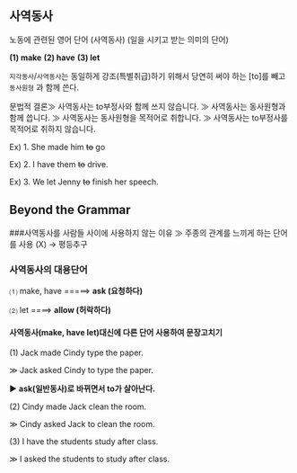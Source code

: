 ## 사역동사

노동에 관련된 영어 단어 (사역동사)
(일을 시키고 받는 의미의 단어)

**(1) make**
**(2) have**
**(3) let**

`지각동사`/`사역동사`는 동일하게 강조(특별취급)하기 위해서 당연히 써야 하는 [to]를 
빼고 `동사원형` 과 함께 쓴다. 

문법적 결론≫ 사역동사는 to부정사와 함께 쓰지 않습니다. 
           ≫ 사역동사는 동사원형과 함께 씁니다. 
           ≫ 사역동사는 동사원형을 목적어로 취합니다. 
           ≫ 사역동사는 to부정사를 목적어로 취하지 않습니다.

Ex) 1. She made him  ~~to~~  go

Ex) 2.  I have them ~~to~~ drive. 

Ex) 3.  We let Jenny ~~to~~ finish her speech. 

## Beyond the Grammar

###사역동사를 사람들 사이에 사용하지 않는 이유
≫ 주종의 관계를 느끼게 하는 단어를 사용 (X) → 평등추구

### 사역동사의 대용단어

⑴  make, have =====> **ask (요청하다)**

⑵  let  ====> **allow (허락하다)**

#### 사역동사(make, have let)대신에 다른 단어 사용하여 문장고치기

(1) Jack made Cindy type the paper. 

 ≫ Jack asked Cindy to type the paper.
 
   ▶ **ask(일반동사)로 바뀌면서 to가 살아난다.**

(2) Cindy made Jack clean the room.

 ≫ Cindy asked Jack to clean the room. 

(3) I have the students study after class.

 ≫ I asked the students to study after class.
